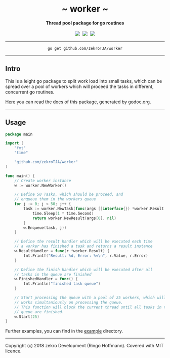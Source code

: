 <div align="center">
    <h1>~ worker ~</h1>
    <strong>Thread pool package for go routines</strong><br><br>
    <a href="https://godoc.org/github.com/zekroTJA/worker"><img src="https://img.shields.io/badge/docs-godoc-c918cc.svg" /></a>&nbsp;
    <a href="https://travis-ci.org/zekroTJA/worker" ><img src="https://travis-ci.org/zekroTJA/worker.svg?branch=master" /></a>&nbsp;
    <a href="https://coveralls.io/github/zekroTJA/worker"><img src="https://coveralls.io/repos/github/zekroTJA/worker/badge.svg" /></a>
<br>
</div>

---

<div align="center">
    <code>go get github.com/zekroTJA/worker</code>
</div>

---

## Intro

This is a leight go package to split work load into small tasks, which can be spread over a pool of workers which will proceed the tasks in different, concurrent go routines.

[Here](https://godoc.org/github.com/zekroTJA/worker) you can read the docs of this package, generated by godoc.org.

---

## Usage

```go
package main

import (
    "fmt"
    "time"

    "github.com/zekroTJA/worker"
)

func main() {
    // Create worker instance
    w := worker.NewWorker()

    // Define 50 Tasks, which should be proceed, and 
    // enqueue them in the workers queue
    for j := 0; j < 50; j++ {
        task := worker.NewTask(func(args []interface{}) *worker.Result {
            time.Sleep(1 * time.Second)
            return worker.NewResult(args[0], nil)
        }
        w.Enqueue(task, j))
    }

    // Define the result handler which will be executed each time
    // a worker has finished a task and returns a result instance
    w.ResultHandler = func(r *worker.Result) {
        fmt.Printf("Result: %d, Error: %v\n", r.Value, r.Error)
    }

    // Define the finish handler which will be executed after all
    // tasks in the queue are finished
    w.FinishedHandler = func() {
        fmt.Println("finished task queue")
    }

    // Start processing the queue with a pool of 25 workers, which will
    // works simultaniously on processing the queue.
    // This function will block the current thread until all tasks in the
    // queue are finished.
    w.Start(25)
}
```

Further examples, you can find in the [example](example) directory.

---

Copyright (c) 2018 zekro Development (Ringo Hoffmann).
Covered with MIT licence.
